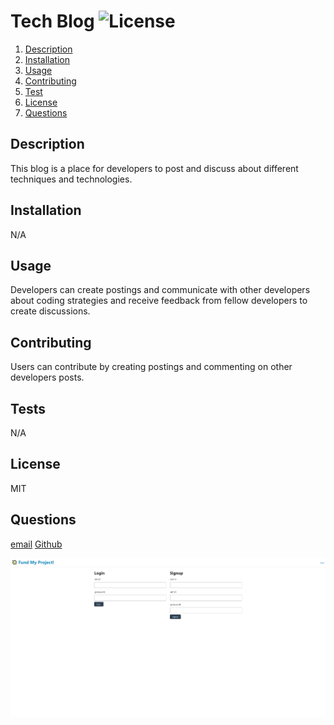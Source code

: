 # Tech Blog ![License](https://img.shields.io/badge/license-MIT-blue)

 1. [Description](#description)
 2. [Installation](#installation)
 3. [Usage](#usage)
 4. [Contributing](#contributing) 
 5. [Test](#tests)
 6. [License](#license)
 7. [Questions](#questions)

## Description
 This blog is a place for developers to post and discuss about different techniques and technologies.

 ## Installation
 N/A

 ## Usage
 Developers can create postings and communicate with other developers about coding strategies and receive feedback from fellow developers to create discussions.

 ## Contributing 
 Users can contribute by creating postings and commenting on other developers posts.

 ## Tests 
 N/A

 ## License
 MIT

 ## Questions
[email](walleric23@gmail.com) [Github](www.github.com/walleric23)

<img src="/assets/techblog.PNG">
